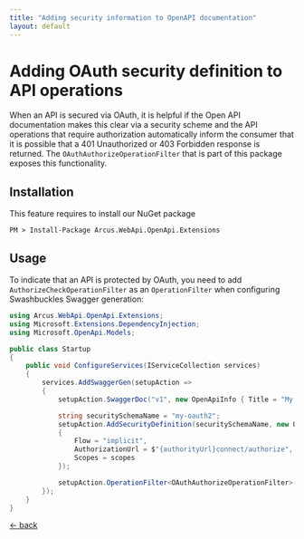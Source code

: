 ```yaml
---
title: "Adding security information to OpenAPI documentation"
layout: default
---
```


# Adding OAuth security definition to API operations

When an API is secured via OAuth, it is helpful if the Open API documentation makes this clear via a security scheme and the API operations that require authorization automatically inform the consumer that it is possible that a 401 Unauthorized or 403 Forbidden response is returned.
The `OAuthAuthorizeOperationFilter` that is part of this package exposes this functionality.

## Installation

This feature requires to install our NuGet package

```shell
PM > Install-Package Arcus.WebApi.OpenApi.Extensions
```

## Usage

To indicate that an API is protected by OAuth, you need to add `AuthorizeCheckOperationFilter` as an `OperationFilter` when configuring Swashbuckles Swagger generation:

```csharp
using Arcus.WebApi.OpenApi.Extensions;
using Microsoft.Extensions.DependencyInjection;
using Microsoft.OpenApi.Models;

public class Startup
{
    public void ConfigureServices(IServiceCollection services)
    {
        services.AddSwaggerGen(setupAction =>
        {
            setupAction.SwaggerDoc("v1", new OpenApiInfo { Title = "My API v1", Version = "v1" });

            string securitySchemaName = "my-oauth2";
            setupAction.AddSecurityDefinition(securitySchemaName, new OAuth2Scheme
            {
                Flow = "implicit",
                AuthorizationUrl = $"{authorityUrl}connect/authorize",
                Scopes = scopes
            });

            setupAction.OperationFilter<OAuthAuthorizeOperationFilter>(securitySchemaName, new object[] { new[] { "myApiScope1", "myApiScope2" } });
        });
    }
}
```

[&larr; back](/)

